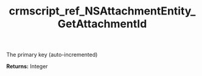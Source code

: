 ﻿---
title: crmscript_ref_NSAttachmentEntity_GetAttachmentId
description: Integer NSAttachmentEntity.GetAttachmentId()
intellisense: NSAttachmentEntity.GetAttachmentId
keywords: NSAttachmentEntity, GetAttachmentId
so.topic: reference
---

The primary key (auto-incremented)

**Returns:** Integer


